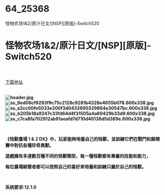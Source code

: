 # 64_25368
怪物农场1&amp;2/原汁日文/[NSP][原版]-Switch520
# 怪物农场1&2/原汁日文/[NSP][原版]-Switch520
 <br/></br>
[下载地址](https://www.switch520.cc/article/25368 "下载地址")
<br/></br>

<p><strong><img title="header.jpg" src="https://www.switch520.cc/muke_img/2021_12_09_335c76cb59dc2.jpg" alt="header.jpg"></strong><br>
<strong><img title="ss_9ed08cf9293f9c75c2128c9281b4328e4655b078.600x338.jpg" src="https://www.switch520.cc/muke_img/2021_12_09_163ff9206d4e7.jpg" alt="ss_9ed08cf9293f9c75c2128c9281b4328e4655b078.600x338.jpg"></strong><br>
<strong><img title="ss_a2cc00fe5033e200f3d0432690329864e30547bc.600x338.jpg" src="https://www.switch520.cc/muke_img/2021_12_09_a1e0afefb0bde.jpg" alt="ss_a2cc00fe5033e200f3d0432690329864e30547bc.600x338.jpg"></strong><br>
<strong><img title="ss_b205b18a9247c33fd64d4f31505a4a60429b33d9.600x338.jpg" src="https://www.switch520.cc/muke_img/2021_12_09_fdb972b321e9a.jpg" alt="ss_b205b18a9247c33fd64d4f31505a4a60429b33d9.600x338.jpg"></strong><br>
<strong><img title="ss_c7ca8fa702912ab91aeafd7d710d40138d5d389e.600x338.jpg" src="https://www.switch520.cc/muke_img/2021_12_09_bf7803c82ce83.jpg" alt="ss_c7ca8fa702912ab91aeafd7d710d40138d5d389e.600x338.jpg">&nbsp;</strong></p>
<p>&nbsp;</p>
<p><strong>《怪獸農場 1 &amp; 2 DX》中，玩家能夠培養自己的怪獸，並訓練它們在戰鬥和錦標賽中對抗各種珍奇異獸。</strong></p>
<p><strong>遊戲擁有多達數百種不同的怪獸類型，每一種怪獸都有專屬的技能和能力，</strong></p>
<p><strong>每位農場經營者都可以按照自己的喜好來培養和訓練只屬於自己的怪獸。</strong></p>
<p>&nbsp;</p>
<p><strong>系统要求:12.1.0</strong></p>



